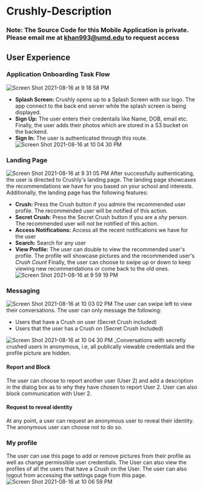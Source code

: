 # Crushly-Description
### Note: The Source Code for this Mobile Application is private. Please email me at khan993@umd.edu to request access

## User Experience 
### Application Onboarding Task Flow
![Screen Shot 2021-08-16 at 9 18 58 PM](https://user-images.githubusercontent.com/44535434/129648636-3e43f8ee-97b9-4f6e-a855-27a996e5d369.png)

- **Splash Screen:** Crushly opens up to a Splash Screen with our logo. The app connect to the back end server while the splash screen is being displayed.
- **Sign Up:** The user enters their credentails like Name, DOB, email etc. Finally, the user adds their photos which are stored in a S3 bucket on the backend.
- **Sign In:** The user is authenticated through this route.
![Screen Shot 2021-08-16 at 10 04 30 PM](https://user-images.githubusercontent.com/44535434/129652777-137e7a5c-1e3c-4749-afef-ea2c18e1d046.png)

### Landing Page
![Screen Shot 2021-08-16 at 9 31 05 PM](https://user-images.githubusercontent.com/44535434/129652869-158563c9-034d-4105-8276-533fb91b75f3.png)
After successfully authenticating, the user is directed to Crushly's landing page. The landing page showcases the recommendations we have for you based on your school and interests. Additionally, the landing page has the following features:
- **Crush:** Press the Crush button if you admire the recommended user profile. The recommended user will be notified of this action.
- **Secret Crush:** Press the Secret Crush button if you are a *shy* person. The recommended user will *not* be notified of this action.
- **Access Notifications:** Access all the recent notifications we have for the user
- **Search:** Search for any user
- **View Profile:** The user can double to view the recommended user's profile. The profile will showcase pictures and the recommended user's *Crush Count*
Finally, the user can choose to swipe up or down to keep viewing new recommendations or come back to the old ones.
![Screen Shot 2021-08-16 at 9 59 19 PM](https://user-images.githubusercontent.com/44535434/129652179-bff8e696-9aeb-49b2-aaab-c271c94f8796.png)

### Messaging
![Screen Shot 2021-08-16 at 10 03 02 PM](https://user-images.githubusercontent.com/44535434/129652292-d9d67e0f-bde4-4d80-8367-c64f3507142c.png)
The user can swipe left to view their conversations. The user can only message the following:
- Users that have a Crush on user (Secret Crush included)
- Users that the user has a Crush on (Secret Crush included)

![Screen Shot 2021-08-16 at 10 04 30 PM](https://user-images.githubusercontent.com/44535434/129652580-5173e4dc-0e68-40b5-8506-b12724e926ae.png)
_Conversations with secretly crushed users in anonymous, i.e, all publically viewable credentials and the profile picture are hidden. 

#### Report and Block
The user can choose to report another user (User 2) and add a description in the dialog box as to why they have chosen to report User 2. User can also block communication with User 2.

#### Request to reveal identity
At any point, a user can request an anonymous user to reveal their identity. The anonymous user can choose not to do so. 

### My profile
The user can use this page to add or remove pictures from their profile as well as change permissible user credentials. The User can also view the profiles of all the users that have a Crush on the User. The user can also logout from accessing the settings page from this page.
![Screen Shot 2021-08-16 at 10 06 59 PM](https://user-images.githubusercontent.com/44535434/129652489-3ceedf44-1310-4719-bc31-ba443883a4ae.png)
